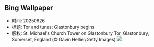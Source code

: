 ## Bing Wallpaper
- 时间: 20250626
- 标题: Tor and tunes: Glastonbury begins
- 版权: St. Michael's Church Tower on Glastonbury Tor, Glastonbury, Somerset, England (© Gavin Hellier/Getty Images)
![](https://cn.bing.com/th?id=OHR.GlastonburyScenic_EN-US2433998806_UHD.jpg&rf=LaDigue_UHD.jpg&pid=hp&w=3840&h=2160&rs=1&c=4)
